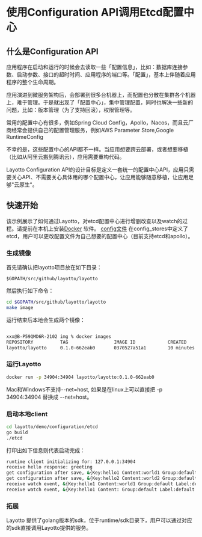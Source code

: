 # 使用Configuration API调用Etcd配置中心

## 什么是Configuration API
应用程序在启动和运行的时候会去读取一些「配置信息」，比如：数据库连接参数、启动参数、接口的超时时间、应用程序的端口等。「配置」，基本上伴随着应用程序的整个生命周期。

应用演进到微服务架构后，会部署到很多台机器上，而配置也分散在集群各个机器上，难于管理。于是就出现了「配置中心」，集中管理配置，同时也解决一些新的问题，比如：版本管理（为了支持回滚），权限管理等。

常用的配置中心有很多，例如Spring Cloud Config，Apollo，Nacos，而且云厂商经常会提供自己的配置管理服务，例如AWS Parameter Store,Google RuntimeConfig

不幸的是，这些配置中心的API都不一样。当应用想要跨云部署，或者想要移植（比如从阿里云搬到腾讯云），应用需要重构代码。

Layotto Configuration API的设计目标是定义一套统一的配置中心API，应用只需要关心API、不需要关心具体用的哪个配置中心，让应用能够随意移植，让应用足够"云原生"。

## 快速开始

该示例展示了如何通过Layotto，对etcd配置中心进行增删改查以及watch的过程。请提前在本机上安装[Docker](https://www.docker.com/get-started) 软件。
[config文件](https://github.com/mosn/layotto/blob/main/configs/runtime_config.json) 在config_stores中定义了etcd，用户可以更改配置文件为自己想要的配置中心（目前支持etcd和apollo）。


### 生成镜像

首先请确认把layotto项目放在如下目录：

```
$GOPATH/src/github/layotto/layotto
```

然后执行如下命令：

```bash
cd $GOPATH/src/github/layotto/layotto  
make image
```

运行结束后本地会生成两个镜像：

```bash

xxx@B-P59QMD6R-2102 img % docker images
REPOSITORY          TAG                 IMAGE ID            CREATED             SIZE
layotto/layotto     0.1.0-662eab0       0370527a51a1        10 minutes ago      431MB
```

### 运行Layotto

```bash
docker run -p 34904:34904 layotto/layotto:0.1.0-662eab0
```

Mac和Windows不支持--net=host, 如果是在linux上可以直接把 -p 34904:34904 替换成 --net=host。


### 启动本地client

```bash
cd layotto/demo/configuration/etcd
go build
./etcd
```

打印出如下信息则代表启动完成：

```bash
runtime client initializing for: 127.0.0.1:34904
receive hello response: greeting
get configuration after save, &{Key:hello1 Content:world1 Group:default Label:default Tags:map[] Metadata:map[]}
get configuration after save, &{Key:hello2 Content:world2 Group:default Label:default Tags:map[] Metadata:map[]}
receive watch event, &{Key:hello1 Content:world1 Group:default Label:default Tags:map[] Metadata:map[]}
receive watch event, &{Key:hello1 Content: Group:default Label:default Tags:map[] Metadata:map[]}
```

### 拓展

Layotto 提供了golang版本的sdk，位于runtime/sdk目录下，用户可以通过对应的sdk直接调用Layotto提供的服务。


